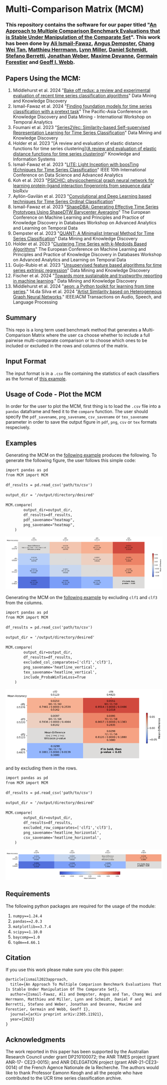 # Multi-Comparison Matrix (MCM)

### This repository contains the software for our paper titled "[An Approach to Multiple Comparison Benchmark Evaluations that is Stable Under Manipulation of the Comparate Set](https://arxiv.org/abs/2305.11921)". This work has been done by [Ali Ismail-Fawaz](https://hadifawaz1999.github.io/), [Angus Dempster](https://dblp.uni-trier.de/pid/251/8985.html), [Chang Wei Tan](https://changweitan.com/), [Matthieu Herrmann](https://orcid.org/0000-0002-0074-470X), [Lynn Miller](https://au.linkedin.com/in/lynn-miller-bb1aa539), [Daniel Schmidt](https://research.monash.edu/en/persons/daniel-schmidt), [Stefano Berretti](http://www.micc.unifi.it/berretti/), [Jonathan Weber](https://www.jonathan-weber.eu/), [Maxime Devanne](https://maxime-devanne.com/), [Germain Forestier](https://germain-forestier.info/) and [Geoff I. Webb](https://i.giwebb.com/).

## Papers Using the MCM:

1. Middlehurst et al. 2024 "[Bake off redux: a review and experimental evaluation of recent time series classification algorithms](https://link.springer.com/article/10.1007/s10618-024-01022-1)" Data Mining and Knowledge Discovery
2. Ismail-Fawaz et al. 2024 "[Finding foundation models for time series classification with a pretext task]([https://arxiv.org/abs/2311.14534](https://doi.org/10.1007/978-981-97-2650-9_10))" The Pacific-Asia Conference on Knowledge Discovery and Data Mining - International Workshop on Temporal Analytics
3. Foumani et al. 2023 "[Series2Vec: Similarity-based Self-supervised Representation Learning for Time Series Classification](https://doi.org/10.1007/s10618-024-01043-w)" Data Mining and Knowledge Discovery
4. Holder et al. 2023 "[A review and evaluation of elastic distance functions for time series clustering]([A review and evaluation of elastic distance functions for time series clustering](https://link.springer.com/article/10.1007/s10115-023-01952-0))" Knowledge and Information Systems
5. Ismail-Fawaz et al. 2023 "[LITE: Light Inception with boosTing tEchniques for Time Series Classification](https://ieeexplore.ieee.org/abstract/document/10302569)" IEEE 10th International Conference on Data Science and Advanced Analytics
6. Koh et al. 2023 "[PSICHIC: physicochemical graph neural network for learning protein-ligand interaction fingerprints from sequence data](https://www.biorxiv.org/content/10.1101/2023.09.17.558145v1.abstract)" bioRxiv
7. Ayllón-Gavilán et al. 2023 "[Convolutional and Deep Learning based techniques for Time Series Ordinal Classification](https://arxiv.org/abs/2306.10084)"
8. Ismail-Fawaz et al. 2023 "[ShapeDBA: Generating Effective Time Series Prototypes Using ShapeDTW Barycenter Averaging](https://link.springer.com/chapter/10.1007/978-3-031-49896-1_9)" The European Conference on Machine Learning and Principles and Practice of Knowledge Discovery in Databases Workshop on Advanced Analytics and Learning on Temporal Data
9. Dempster et al. 2023 "[QUANT: A Minimalist Interval Method for Time Series Classification](https://doi.org/10.1007/s10618-024-01036-9)" Data Mining and Knowledge Discovery
10. Holder et al. 2023 "[Clustering Time Series with k-Medoids Based Algorithms](https://link.springer.com/chapter/10.1007/978-3-031-49896-1_4)" The European Conference on Machine Learning and Principles and Practice of Knowledge Discovery in Databases Workshop on Advanced Analytics and Learning on Temporal Data
11. Guijo-Rubio et al. 2023 "[Unsupervised feature based algorithms for time series extrinsic regression](https://doi.org/10.1007/s10618-024-01027-w)" Data Mining and Knowledge Discovery
12. Fischer et al. 2024 "[Towards more sustainable and trustworthy reporting in machine learning](https://doi.org/10.1007/s10618-024-01020-3)." Data Mining and Knowledge Discovery
13. Middlehurst et al. 2024 "[aeon: a Python toolkit for learning from time series](https://arxiv.org/abs/2406.14231)."
14.da Silva et al. 2024 "[Artist Similarity based on Heterogeneous Graph Neural Networks](https://doi.org/10.1109/TASLP.2024.3437170)." IEEE/ACM Transactions on Audio, Speech, and Language Processing

## Summary

This repo is a long term used benchmark method that generates a Multi-Comparison Matrix where the user ca choose whether to include a full pairwise multi-comparate comparison or to choose which ones to be included or excluded in the rows and columns of the matrix.

## Input Format

The input format is in a ```.csv``` file containing the statistics of each classifiers as the format of [this example](https://github.com/MSD-IRIMAS/Multi_Pairwise_Comparison/blob/main/results_example.csv).

## Usage of Code - Plot the MCM

In order for the user to plot the MCM, first thing is to load the ```.csv``` file into a ```pandas``` dataframe and feed it to the ```compare``` function. The user should specify the ```pdf_savename```, ```png_savename```, ```csv_savename``` or ```tex_savename``` parameter in order to save the output figure in ```pdf```, ```png```, ```csv``` or ```tex``` formats respecively.

## Examples

Generating the MCM on the [following example](https://github.com/MSD-IRIMAS/Multi_Pairwise_Comparison/blob/main/results_example.csv) produces the following. To generate the following figure, the user follows this simple code:

```
import pandas as pd
from MCM import MCM

df_results = pd.read_csv('path/to/csv')

output_dir = '/output/directory/desired'

MCM.compare(
        output_dir=output_dir,
        df_results=df_results,
        pdf_savename="heatmap",
        png_savename="heatmap",
    )
```

<p align="center" width="100%">
<img src="heatmap.png" alt="heatmap-example"/>
</p>

Generating the MCM on the [following example](https://github.com/MSD-IRIMAS/Multi_Pairwise_Comparison/blob/main/results_example.csv) by excluding ```clf1``` and ```clf3``` from the columns.

```
import pandas as pd
from MCM import MCM

df_results = pd.read_csv('path/to/csv')

output_dir = '/output/directory/desired'

MCM.compare(
        output_dir=output_dir,
        df_results=df_results,
        excluded_col_comparates=['clf1','clf3'],
        png_savename='heatline_vertical',
        tex_savename='heatline_vertical',
        include_ProbaWinTieLoss=True
    )
```

<p align="center" width="100%">
<img src="heatline_vertical.png" alt="heatline-vertical-example"/>
</p>

and by excluding them in the rows.

```
import pandas as pd
from MCM import MCM

df_results = pd.read_csv('path/to/csv')

output_dir = '/output/directory/desired'

MCM.compare(
        output_dir=output_dir,
        df_results=df_results,
        excluded_row_comparates=['clf1','clf3'],
        png_savename='heatline_horizontal',
        csv_savename='heatline_horizontal',
    )
```

<p align="center" width="100%">
<img src="heatline_horizontal.png" alt="heatline-horizontal-example"/>
</p>

## Requirements

The following python packages are required for the usage of the module:

1. ```numpy==1.24.4```
2. ```pandas==2.0.3```
3. ```matplotlib==3.7.4```
4. ```scipy==1.10.0```
5. ```baycomp==1.0```
6. ```tqdm==4.66.1```


## Citation

If you use this work please make sure you cite this paper:
```
@article{ismail2023approach,
  title={An Approach To Multiple Comparison Benchmark Evaluations That Is Stable Under Manipulation Of The Comparate Set},
  author={Ismail-Fawaz, Ali and Dempster, Angus and Tan, Chang Wei and Herrmann, Matthieu and Miller, Lynn and Schmidt, Daniel F and Berretti, Stefano and Weber, Jonathan and Devanne, Maxime and Forestier, Germain and Webb, Geoff I},
  journal={arXiv preprint arXiv:2305.11921},
  year={2023}
}
```

## Acknowledgments

The work reported in this paper has been supported by the Australian Research Council
under grant DP210100072; the ANR TIMES project (grant ANR-17- CE23-0015); and ANR
DELEGATION project (grant ANR-21-CE23-0014) of the French Agence Nationale de la
Recherche. The authors would like to thank Professor Eamonn Keogh and all the people
who have contributed to the UCR time series classification archive.
